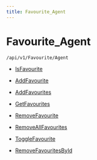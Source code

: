 ```yaml
---
title: Favourite_Agent
---
```


# Favourite_Agent

```http
/api/v1/Favourite/Agent
```




* [IsFavourite](v1FavouriteAgent_IsFavourite.md)

* [AddFavourite](v1FavouriteAgent_AddFavourite.md)

* [AddFavourites](v1FavouriteAgent_AddFavourites.md)

* [GetFavourites](v1FavouriteAgent_GetFavourites.md)

* [RemoveFavourite](v1FavouriteAgent_RemoveFavourite.md)

* [RemoveAllFavourites](v1FavouriteAgent_RemoveAllFavourites.md)

* [ToggleFavourite](v1FavouriteAgent_ToggleFavourite.md)

* [RemoveFavouritesById](v1FavouriteAgent_RemoveFavouritesById.md)